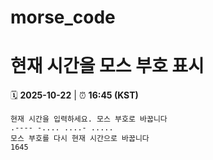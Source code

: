 # morse_code
# 현재 시간을 모스 부호 표시
<!-- MORSE_TIME_START -->
🗓️ **2025-10-22** | ⏰ **16:45 (KST)**

```
현재 시간을 입력하세요. 모스 부호로 바꿉니다
.---- -.... ....- .....
모스 부호를 다시 현재 시간으로 바꿉니다
1645
```
<!-- MORSE_TIME_END -->
